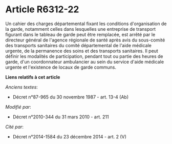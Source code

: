 # Article R6312-22

Un cahier des charges départemental fixant les conditions d'organisation de la garde, notamment celles dans lesquelles une
entreprise de transport figurant dans le tableau de garde peut être remplacée, est arrêté par le directeur général de
l'agence régionale de santé après avis du sous-comité des transports sanitaires du comité départemental de l'aide médicale
urgente, de la permanence des soins et des transports sanitaires. Il peut définir les modalités de participation, pendant
tout ou partie des heures de garde, d'un coordonnateur ambulancier au sein du service d'aide médicale urgente et l'existence
de locaux de garde communs.

**Liens relatifs à cet article**

_Anciens textes_:

  - Décret n°87-965 du 30 novembre 1987 - art. 13-4 (Ab)

_Modifié par_:

  - Décret n°2010-344 du 31 mars 2010 - art. 211

_Cité par_:

  - Décret n°2014-1584 du 23 décembre 2014 - art. 2 (V)
